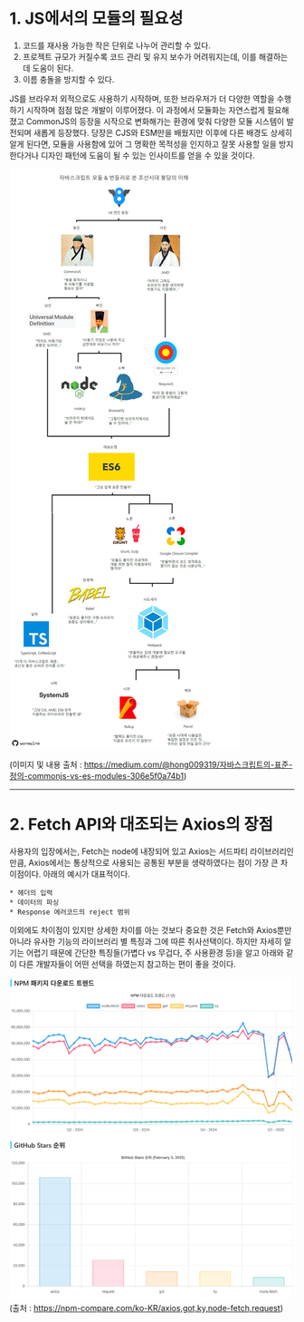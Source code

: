 # 1. JS에서의 모듈의 필요성

1. 코드를 재사용 가능한 작은 단위로 나누어 관리할 수 있다.
2. 프로젝트 규모가 커질수록 코드 관리 및 유지 보수가 어려워지는데, 이를 해결하는 데 도움이 된다.
3. 이름 충돌을 방지할 수 있다.

JS를 브라우저 외적으로도 사용하기 시작하며, 또한 브라우저가 더 다양한 역할을 수행하기 시작하며 점점 많은 개발이 이루어졌다. 이 과정에서 모듈화는 자연스럽게 필요해졌고 CommonJS의 등장을 시작으로 변화해가는 환경에 맞춰 다양한 모듈 시스템이 발전되며 새롭게 등장했다. 당장은 CJS와 ESM만을 배웠지만 이후에 다른 배경도 상세히 알게 된다면, 모듈을 사용함에 있어 그 명확한 목적성을 인지하고 잘못 사용할 일을 방지한다거나 디자인 패턴에 도움이 될 수 있는 인사이트를 얻을 수 있을 것이다.

![boong](./weekly3/boongdang.webp)

(이미지 및 내용 출처 : https://medium.com/@hong009319/자바스크립트의-표준-정의-commonjs-vs-es-modules-306e5f0a74b1)

---

# 2. Fetch API와 대조되는 Axios의 장점

사용자의 입장에서는, Fetch는 node에 내장되어 있고 Axios는 서드파티 라이브러리인 만큼, Axios에서는 통상적으로 사용되는 공통된 부분을 생략하였다는 점이 가장 큰 차이점이다. 아래의 예시가 대표적이다.

```
* 헤더의 입력
* 데이터의 파싱
* Response 에러코드의 reject 범위
```

이외에도 차이점이 있지만 상세한 차이를 아는 것보다 중요한 것은 Fetch와 Axios뿐만 아니라 유사한 기능의 라이브러리 별 특징과 그에 따른 취사선택이다. 하지만 자세히 알기는 어렵기 때문에 간단한 특징들(가볍다 vs 무겁다, 주 사용환경 등)을 알고 아래와 같이 다른 개발자들이 어떤 선택을 하였는지 참고하는 편이 좋을 것이다.

![vs](./weekly3/vs.png)
(출처 : https://npm-compare.com/ko-KR/axios,got,ky,node-fetch,request)

